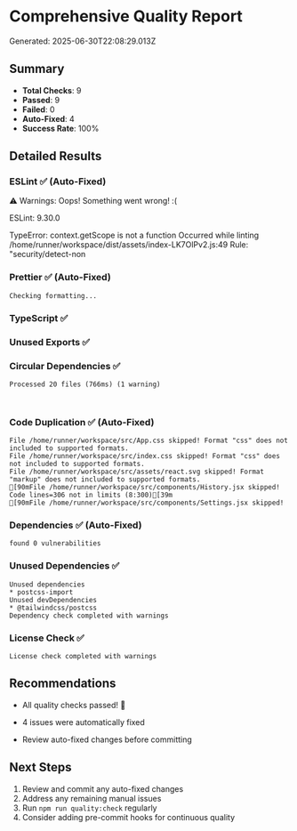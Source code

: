 # Comprehensive Quality Report

Generated: 2025-06-30T22:08:29.013Z

## Summary
- **Total Checks**: 9
- **Passed**: 9
- **Failed**: 0
- **Auto-Fixed**: 4
- **Success Rate**: 100%

## Detailed Results

### ESLint ✅ (Auto-Fixed)

⚠️ Warnings: 
Oops! Something went wrong! :(

ESLint: 9.30.0

TypeError: context.getScope is not a function
Occurred while linting /home/runner/workspace/dist/assets/index-LK7OlPv2.js:49
Rule: "security/detect-non


### Prettier ✅ (Auto-Fixed)
```
Checking formatting...

```


### TypeScript ✅



### Unused Exports ✅



### Circular Dependencies ✅
```
Processed 20 files (766ms) (1 warning)



```


### Code Duplication ✅ (Auto-Fixed)
```
File /home/runner/workspace/src/App.css skipped! Format "css" does not included to supported formats.
File /home/runner/workspace/src/index.css skipped! Format "css" does not included to supported formats.
File /home/runner/workspace/src/assets/react.svg skipped! Format "markup" does not included to supported formats.
[90mFile /home/runner/workspace/src/components/History.jsx skipped! Code lines=306 not in limits (8:300)[39m
[90mFile /home/runner/workspace/src/components/Settings.jsx skipped!
```


### Dependencies ✅ (Auto-Fixed)
```
found 0 vulnerabilities

```


### Unused Dependencies ✅
```
Unused dependencies
* postcss-import
Unused devDependencies
* @tailwindcss/postcss
Dependency check completed with warnings

```


### License Check ✅
```
License check completed with warnings

```


## Recommendations

- All quality checks passed! 🎉


- 4 issues were automatically fixed
- Review auto-fixed changes before committing


## Next Steps

1. Review and commit any auto-fixed changes
2. Address any remaining manual issues
3. Run `npm run quality:check` regularly
4. Consider adding pre-commit hooks for continuous quality
